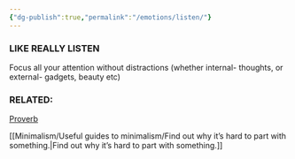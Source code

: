 ```yaml
---
{"dg-publish":true,"permalink":"/emotions/listen/"}
---
```


### LIKE REALLY LISTEN 

Focus all your attention without distractions (whether internal- thoughts, or external- gadgets, beauty
etc)

### RELATED:

[Proverb](https://www.jw.org/finder?srcid=jwlshare&wtlocale=E&prefer=lang&bible=20001005&pub=Rbi8)

[[Minimalism/Useful guides to minimalism/Find out why it’s hard to part with something.\|Find out why it’s hard to part with something.]]
